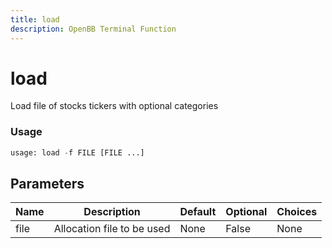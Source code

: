 ```yaml
---
title: load
description: OpenBB Terminal Function
---
```


# load

Load file of stocks tickers with optional categories

### Usage 
```python
usage: load -f FILE [FILE ...]
```

## Parameters

| Name | Description | Default | Optional | Choices |
| ---- | ----------- | ------- | -------- | ------- |
| file | Allocation file to be used | None | False | None |


